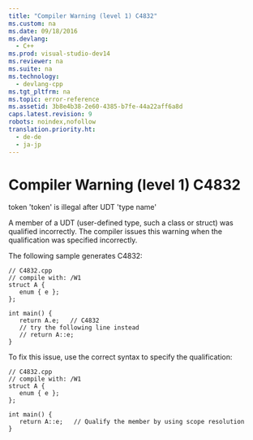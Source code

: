 ```yaml
---
title: "Compiler Warning (level 1) C4832"
ms.custom: na
ms.date: 09/18/2016
ms.devlang: 
  - C++
ms.prod: visual-studio-dev14
ms.reviewer: na
ms.suite: na
ms.technology: 
  - devlang-cpp
ms.tgt_pltfrm: na
ms.topic: error-reference
ms.assetid: 3b8e4b38-2e60-4385-b7fe-44a22aff6a8d
caps.latest.revision: 9
robots: noindex,nofollow
translation.priority.ht: 
  - de-de
  - ja-jp
---
```

# Compiler Warning (level 1) C4832
token 'token' is illegal after UDT 'type name'  
  
 A member of a UDT (user-defined type, such a class or struct) was qualified incorrectly. The compiler issues this warning when the qualification was specified incorrectly.  
  
 The following sample generates C4832:  
  
```  
// C4832.cpp  
// compile with: /W1  
struct A {  
   enum { e };  
};  
  
int main() {  
   return A.e;   // C4832   
   // try the following line instead  
   // return A::e;  
}  
```  
  
 To fix this issue, use the correct syntax to specify the qualification:  
  
```  
// C4832.cpp  
// compile with: /W1  
struct A {  
   enum { e };  
};  
  
int main() {  
   return A::e;   // Qualify the member by using scope resolution  
}  
```